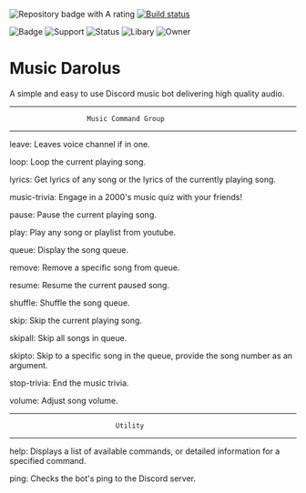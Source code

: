 <img src="https://www.codefactor.io/Content/badges/A.svg" alt="Repository badge with A rating"/>  [![Build status](https://ci.appveyor.com/api/projects/status/nkfe4gm0mgjl6v9n?svg=true)](https://ci.appveyor.com/project/UnseenAcoustics/music-darolus)

![Badge](https://botlist.space/bot/452529813819883521/badge?property=tag&style=for-the-badge)
![Support](https://botlist.space/bot/452529813819883521/badge?property=support&style=for-the-badge)
![Status](https://botlist.space/bot/452529813819883521/badge?property=status&style=for-the-badge)
![Libary](https://botlist.space/bot/452529813819883521/badge?property=library&style=for-the-badge)
![Owner](https://botlist.space/bot/452529813819883521/badge?property=owner&style=for-the-badge)



# Music Darolus
A simple and easy to use Discord music bot delivering high quality audio.

----------------------------------------------------------------
                       Music Command Group
 ----------------------------------------------------------------

leave: Leaves voice channel if in one.

loop: Loop the current playing song.

lyrics: Get lyrics of any song or the lyrics of the currently playing song.

music-trivia: Engage in a 2000's music quiz with your friends!

pause: Pause the current playing song.

play: Play any song or playlist from youtube.

queue: Display the song queue.

remove: Remove a specific song from queue.

resume: Resume the current paused song.

shuffle: Shuffle the song queue.

skip: Skip the current playing song.

skipall: Skip all songs in queue.

skipto: Skip to a specific song in the queue, provide the song number as an argument.

stop-trivia: End the music trivia.

volume: Adjust song volume.

 ---------------------------------------------------------------
                              Utility
 ----------------------------------------------------------------

help: Displays a list of available commands, or detailed information for a specified command.

ping: Checks the bot's ping to the Discord server.
